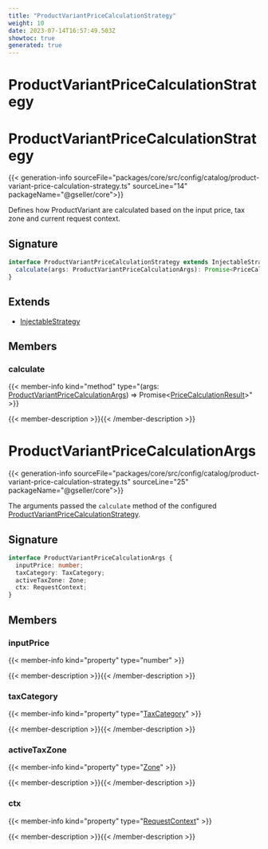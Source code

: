 ```yaml
---
title: "ProductVariantPriceCalculationStrategy"
weight: 10
date: 2023-07-14T16:57:49.503Z
showtoc: true
generated: true
---
```

<!-- This file was generated from the Vendure source. Do not modify. Instead, re-run the "docs:build" script -->

# ProductVariantPriceCalculationStrategy
<div class="symbol">


# ProductVariantPriceCalculationStrategy

{{< generation-info sourceFile="packages/core/src/config/catalog/product-variant-price-calculation-strategy.ts" sourceLine="14" packageName="@gseller/core">}}

Defines how ProductVariant are calculated based on the input price, tax zone and current request context.

## Signature

```TypeScript
interface ProductVariantPriceCalculationStrategy extends InjectableStrategy {
  calculate(args: ProductVariantPriceCalculationArgs): Promise<PriceCalculationResult>;
}
```
## Extends

 * <a href='/typescript-api/common/injectable-strategy#injectablestrategy'>InjectableStrategy</a>


## Members

### calculate

{{< member-info kind="method" type="(args: <a href='/typescript-api/products-stock/product-variant-price-calculation-strategy#productvariantpricecalculationargs'>ProductVariantPriceCalculationArgs</a>) => Promise&#60;<a href='/typescript-api/common/price-calculation-result#pricecalculationresult'>PriceCalculationResult</a>&#62;"  >}}

{{< member-description >}}{{< /member-description >}}


</div>
<div class="symbol">


# ProductVariantPriceCalculationArgs

{{< generation-info sourceFile="packages/core/src/config/catalog/product-variant-price-calculation-strategy.ts" sourceLine="25" packageName="@gseller/core">}}

The arguments passed the `calculate` method of the configured <a href='/typescript-api/products-stock/product-variant-price-calculation-strategy#productvariantpricecalculationstrategy'>ProductVariantPriceCalculationStrategy</a>.

## Signature

```TypeScript
interface ProductVariantPriceCalculationArgs {
  inputPrice: number;
  taxCategory: TaxCategory;
  activeTaxZone: Zone;
  ctx: RequestContext;
}
```
## Members

### inputPrice

{{< member-info kind="property" type="number"  >}}

{{< member-description >}}{{< /member-description >}}

### taxCategory

{{< member-info kind="property" type="<a href='/typescript-api/entities/tax-category#taxcategory'>TaxCategory</a>"  >}}

{{< member-description >}}{{< /member-description >}}

### activeTaxZone

{{< member-info kind="property" type="<a href='/typescript-api/entities/zone#zone'>Zone</a>"  >}}

{{< member-description >}}{{< /member-description >}}

### ctx

{{< member-info kind="property" type="<a href='/typescript-api/request/request-context#requestcontext'>RequestContext</a>"  >}}

{{< member-description >}}{{< /member-description >}}


</div>
